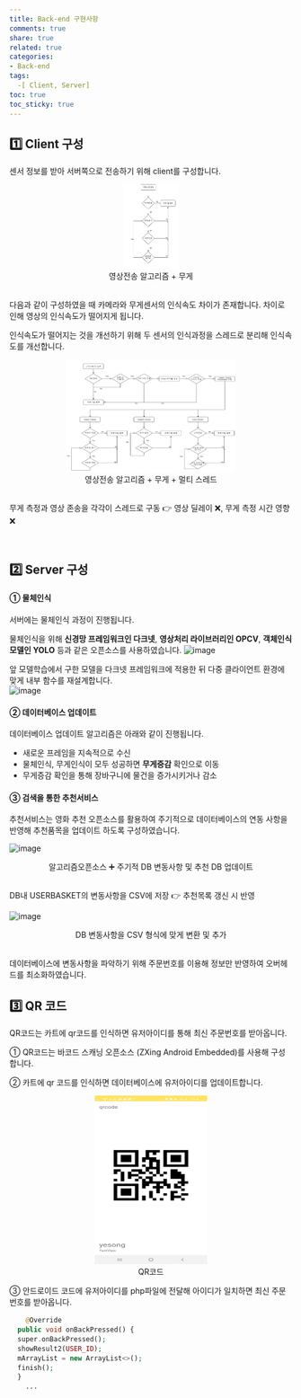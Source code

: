 ```yaml
---
title: Back-end 구현사항
comments: true
share: true
related: true
categories:
- Back-end
tags:
  -[ Client, Server]
toc: true
toc_sticky: true
---
```


## 1️⃣ Client 구성
센서 정보를 받아 서버쪽으로 전송하기 위해 client를 구성합니다.<br>

<center><img src="/assets/images/client1.jpg" width="100" height="150"></center>
<center>영상전송 알고리즘 + 무게</center><br>

다음과 같이 구성하였을 때 카메라와 무게센서의 인식속도 차이가 존재합니다. 차이로 인해 영상의 인식속도가 떨어지게 됩니다.

인식속도가 떨어지는 것을 개선하기 위해 두 센서의 인식과정을 스레드로 분리해 인식속도를 개선합니다.

<center><img src="/assets/images/client2.jpg" width="300" height="200"></center>
<center>영상전송 알고리즘 + 무게 + 멀티 스레드</center><br>

무게 측정과 영상 존송을 각각이 스레드로 구동 👉 영상 딜레이 ❌, 무게 측정 시간 영향 ❌

<br>

## 2️⃣ Server 구성
#### ① 물체인식
서버에는 물체인식 과정이 진행됩니다.

물체인식을 위해 __신경망 프레임워크인 다크넷__, __영상처리 라이브러리인 OPCV__, __객체인식모델인 YOLO__ 등과 같은 오픈소스를 사용하였습니다.
![image](https://user-images.githubusercontent.com/89686109/145024192-dea7d289-6b61-4391-ba84-51833a208b96.png)<br>

앞 모델학습에서 구한 모델을 다크넷 프레임워크에 적용한 뒤 다중 클라이언트 환경에 맞게 내부 함수를 재설계합니다.<br>
![image](https://user-images.githubusercontent.com/89686109/145024908-701d5aaf-759f-4ff9-bc82-fb402ba1dcbb.png)<br>

#### ② 데이터베이스 업데이트
데이터베이스 업데이트 알고리즘은 아래와 같이 진행됩니다.
- 새로운 프레임을 지속적으로 수신
- 물체인식, 무게인식이 모두 성공하면 __무게증감__ 확인으로 이동
- 무게증감 확인을 통해 장바구니에 물건을 증가시키거나 감소

#### ③ 검색을 통한 추천서비스
추천서비스는 영화 추천 오픈소스를 활용하여 주기적으로 데이터베이스의 연동 사항을 반영해 추천품목을 업데이트 하도록 구성하였습니다.

![image](https://user-images.githubusercontent.com/89686109/145026259-cf789965-07c7-4234-9eae-c299de59a1a6.png)
<center>알고리즘오픈소스 ➕ 주기적 DB 변동사항 및 추천 DB 업데이트</center><br>

DB내 USERBASKET의 변동사항을 CSV에 저장  👉 추천목록 갱신 시 반영<br>

![image](https://user-images.githubusercontent.com/89686109/145027164-5a01b0e1-e628-48d4-ada4-84921d47cf65.png)
<center>DB 변동사항을 CSV 형식에 맞게 변환 및 추가</center><br>

데이터베이스에 변동사항을 파악하기 위해 주문번호를 이용해 정보만 반영하여 오버헤드를 최소화하였습니다.




## 3️⃣ QR 코드
QR코드는 카트에 qr코드를 인식하면 유저아이디를 통해 최신 주문번호를 받아옵니다.

① QR코드는 바코드 스캐닝 오픈소스 (ZXing Android Embedded)를 사용해 구성합니다.

② 카트에 qr 코드를 인식하면 데이터베이스에 유저아이디를 업데이트합니다.

<center><img src="/assets/images/android3.jpg" width="200" height="300"></center>
<center>QR코드</center>

③ 안드로이드 코드에 유저아이디를 php파일에 전달해 아이디가 일치하면 최신 주문번호를 받아옵니다.
```php
	@Override
  public void onBackPressed() {
  super.onBackPressed();
  showResult2(USER_ID);
  mArrayList = new ArrayList<>(); 
  finish();
  }
    ...

````

<br>
